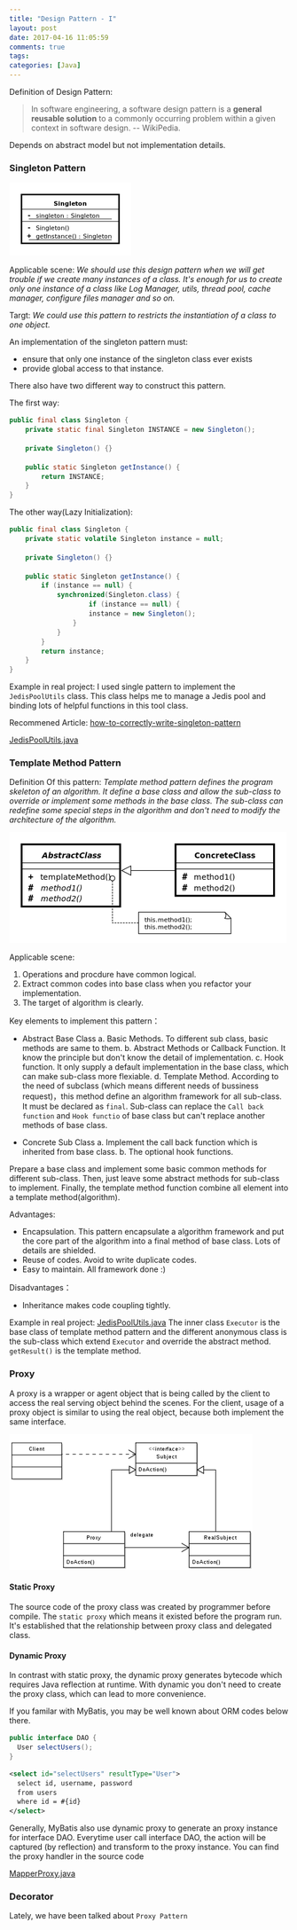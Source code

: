 ```yaml
---
title: "Design Pattern - I"
layout: post
date: 2017-04-16 11:05:59
comments: true
tags: 
categories: [Java]
---
```


Definition of Design Pattern:

> In software engineering, a software design pattern is a **general reusable solution** to a commonly occurring problem within a given context in software design. -- WikiPedia.

Depends on abstract model but not implementation details.

### Singleton Pattern

![images](/images/img_for_2017_04_16/Singleton_UML_class_diagram.svg.png)

Applicable scene:
_We should use this design pattern when we will get trouble if we create many instances of a class. It's enough for us to create only one instance of a class like Log Manager, utils, thread pool, cache manager, configure files manager and so on._

Targt:
_We could use this pattern to restricts the instantiation of a class to one object._

An implementation of the singleton pattern must:
* ensure that only one instance of the singleton class ever exists
* provide global access to that instance.

<!-- more -->

There also have two different way to construct this pattern.

The first way:

``` java
public final class Singleton {
    private static final Singleton INSTANCE = new Singleton();

    private Singleton() {}

    public static Singleton getInstance() {
    	return INSTANCE;
    }
}
```

The other way(Lazy Initialization):


``` java
public final class Singleton {
    private static volatile Singleton instance = null;
    
    private Singleton() {}
    
    public static Singleton getInstance() {
		if (instance == null) {
		    synchronized(Singleton.class) {
	            	if (instance == null) {
		     	    instance = new Singleton();
		    	}
		    }
        }
        return instance;
    }
}
```

Example in real project:
I used single pattern to implement the `JedisPoolUtils` class. This class helps me to manage a Jedis pool and binding lots of helpful functions in this tool class.

Recommened Article: [how-to-correctly-write-singleton-pattern](http://wuchong.me/blog/2014/08/28/how-to-correctly-write-singleton-pattern/)

[JedisPoolUtils.java](https://github.com/jasonleaster/TheWayToJava/blob/master/TinyTools/src/main/java/org/jasonleaster/utils/cache/JedisPoolUtils.java)


### Template Method Pattern

Definition Of this pattern:
_Template method pattern defines the program skeleton of an algorithm. It define a base class and allow the sub-class to override or implement some methods in the base class. The sub-class can redefine some special steps in the algorithm and don't need to modify the architecture of the algorithm._

![images](/images/img_for_2017_04_16/Template_Method_UML_class_diagram.svg.png)

Applicable scene:
1. Operations and procdure have common logical. 
2. Extract common codes into base class when you refactor your implementation.  
3. The target of algorithm is clearly.

Key elements to implement this pattern：

* Abstract Base Class
a. Basic Methods. To different sub class, basic methods are same to them.
b. Abstract Methods or Callback Function. It know the principle but don't know the detail of implementation.
c. Hook function. It only supply a default implementation in the base class, which can make sub-class more flexiable.
d. Template Method. According to the need of subclass (which means different needs of bussiness request)，this method define an algorithm framework for all sub-class. It must be declared as `final`. Sub-class can replace the `Call back function` and `Hook functio` of base class but can't replace another methods of base class.

* Concrete Sub Class
a. Implement the call back function which is inherited from base class.
b. The optional hook functions.

Prepare a base class and implement some basic common methods for different sub-class. Then, just leave some abstract methods for sub-class to implement. Finally, the template method function combine all element into a template method(algorithm).

Advantages:
* Encapsulation. This pattern encapsulate a algorithm framework and put the core part of the algorithm into a final method of base class. Lots of details are shielded.
* Reuse of codes. Avoid to write duplicate codes.
* Easy to maintain. All framework done :)

Disadvantages：
* Inheritance makes code coupling tightly.

Example in real project:
[JedisPoolUtils.java](https://github.com/jasonleaster/TheWayToJava/blob/master/TinyTools/src/main/java/org/jasonleaster/utils/cache/JedisPoolUtils.java)
The inner class `Executor` is the base class of template method pattern and the different anonymous class is the sub-class which extend `Executor` and override the abstract method. `getResult()` is the template method.

### Proxy

A proxy is a wrapper or agent object that is being called by the client to access the real serving object behind the scenes.
For the client, usage of a proxy object is similar to using the real object, because both implement the same interface.

![images](/images/img_for_2017_04_16/Proxy_pattern_diagram.svg.png)

#### Static Proxy
The source code of the proxy class was created by programmer before compile. The `static proxy` which means it existed before the program run. It's established that the relationship between proxy class and delegated class.

#### Dynamic Proxy
In contrast with static proxy, the dynamic proxy generates bytecode which requires Java reflection at runtime. With dynamic you don't need to create the proxy class, which can lead to more convenience.

If you familar with MyBatis, you may be well known about ORM codes below there.

``` java
public interface DAO {
  User selectUsers();
}
```
``` xml
<select id="selectUsers" resultType="User">
  select id, username, password
  from users
  where id = #{id}
</select>
```

Generally, MyBatis also use dynamic proxy to generate an proxy instance for interface DAO. Everytime user call interface DAO, the action will be captured (by reflection) and transform to the proxy instance. You can find the proxy handler in the source code 

[MapperProxy.java](https://github.com/mybatis/mybatis-3/blob/master/src/main/java/org/apache/ibatis/binding/MapperProxy.java)


### Decorator

Lately, we have been talked about `Proxy Pattern`